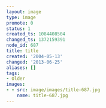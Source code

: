```yaml
---
layout: image
type: image
promote: 0
status: 1
created_ts: 1084408504
changed_ts: 1372159391
node_id: 687
title: title
created: '2004-05-13'
changed: '2013-06-25'
aliases: []
tags:
- Older
images:
- - src: image/images/title-687.jpg
    name: title-687.jpg
---
```


